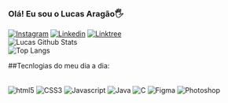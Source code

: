### Olá! Eu sou o Lucas Aragão🖐️

[![Instagram](https://img.shields.io/badge/Instagram-E4405F?style=for-the-badge&logo=instagram&logoColor=white)](https://www.instagram.com/lucas.dynamis/)
[![Linkedin](https://img.shields.io/badge/LinkedIn-0077B5?style=for-the-badge&logo=linkedin&logoColor=white)](linkedin.com/in/lucasdynamis)
[![Linktree](https://img.shields.io/badge/linktree-39E09B?style=for-the-badge&logo=linktree&logoColor=white)](https://linktr.ee/lucasdynamis)<br>
![Lucas Github Stats](https://github-readme-stats.vercel.app/api?username=LucasDynamis&show_icons=true&theme=dracula)<br>
![Top Langs](https://github-readme-stats.vercel.app/api/top-langs/?username=LucasDynamis&hide_progress=true)

##Tecnlogias do meu dia a dia:
<div style="display: inline_block"><br/>
<img align="center" alt="html5" src="https://img.shields.io/badge/HTML5-E34F26?style=for-the-badge&logo=html5&logoColor=white" /> 
<img align="center" alt="CSS3" src="https://img.shields.io/badge/CSS3-1572B6?style=for-the-badge&logo=css3&logoColor=white" /> 
<img align="center" alt="Javascript" src="https://img.shields.io/badge/JavaScript-F7DF1E?style=for-the-badge&logo=javascript&logoColor=black" />

<img align="center" alt="Java" src="https://img.shields.io/badge/Java-ED8B00?style=for-the-badge&logo=openjdk&logoColor=white" />
<img align="center" alt="C" src="https://img.shields.io/badge/C-00599C?style=for-the-badge&logo=c&logoColor=white" />
<img align="center" alt="Figma" src="https://img.shields.io/badge/Figma-F24E1E?style=for-the-badge&logo=figma&logoColor=white" />
<img align="center" alt="Photoshop" src="https://aleen42.github.io/badges/src/photoshop.svg" />

</div><br>
